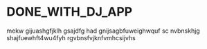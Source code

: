 # DONE_WITH_DJ_APP
mekw gijuashgfjklh gsajdfg had gnijsagbfuweighwquf sc nvbnskhjg shajfuewhft4wu4fyh rgvbnsfvjknfvmhcsijvhs
